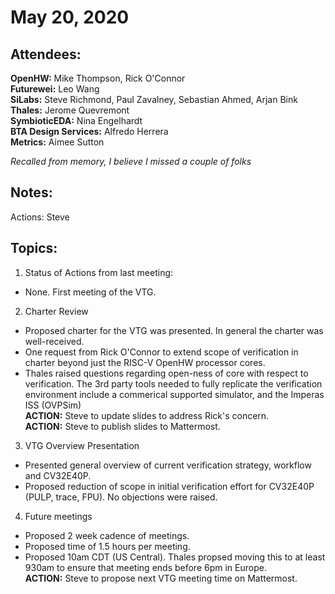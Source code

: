 May 20, 2020
==============

Attendees:
----------

**OpenHW:** Mike Thompson, Rick O'Connor<br>
**Futurewei:** Leo Wang<br>
**SiLabs:** Steve Richmond, Paul Zavalney, Sebastian Ahmed, Arjan Bink<br>
**Thales:** Jerome Quevremont<br>
**SymbioticEDA:** Nina Engelhardt<br>
**BTA Design Services:** Alfredo Herrera<br>
**Metrics:** Aimee Sutton<br>

*Recalled from memory, I believe I missed a couple of folks*

Notes:
------

Actions: Steve

Topics:
-------
1. Status of Actions from last meeting:

- None.  First meeting of the VTG.

2. Charter Review

- Proposed charter for the VTG was presented.  In general the charter was well-received.
- One request from Rick O'Connor to extend scope of verification in charter beyond just the RISC-V OpenHW processor cores.
- Thales raised questions regarding open-ness of core with respect to verification.  The 3rd party tools needed to fully replicate the verification environment include a commerical supported simulator, and the Imperas ISS (OVPSim)<br>
**ACTION:** Steve to update slides to address Rick's concern.<br>
**ACTION:** Steve to publish slides to Mattermost.

3. VTG Overview Presentation

- Presented general overview of current verification strategy, workflow and CV32E40P.
- Proposed reduction of scope in initial verification effort for CV32E40P (PULP, trace, FPU).  No objections were raised.

4. Future meetings

- Proposed 2 week cadence of meetings.
- Proposed time of 1.5 hours per meeting.
- Proposed 10am CDT (US Central).  Thales propsed moving this to at least 930am to ensure that meeting ends before 6pm in Europe.<br>
**ACTION:** Steve to propose next VTG meeting time on Mattermost.
